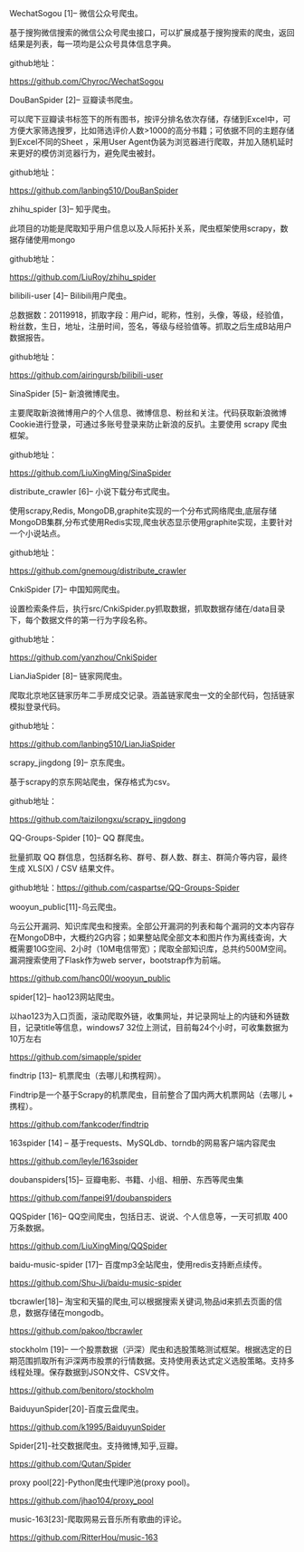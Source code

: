 WechatSogou [1]– 微信公众号爬虫。

基于搜狗微信搜索的微信公众号爬虫接口，可以扩展成基于搜狗搜索的爬虫，返回结果是列表，每一项均是公众号具体信息字典。

github地址：

https://github.com/Chyroc/WechatSogou

DouBanSpider [2]– 豆瓣读书爬虫。

可以爬下豆瓣读书标签下的所有图书，按评分排名依次存储，存储到Excel中，可方便大家筛选搜罗，比如筛选评价人数>1000的高分书籍；可依据不同的主题存储到Excel不同的Sheet ，采用User Agent伪装为浏览器进行爬取，并加入随机延时来更好的模仿浏览器行为，避免爬虫被封。

github地址：

https://github.com/lanbing510/DouBanSpider

zhihu_spider [3]– 知乎爬虫。

此项目的功能是爬取知乎用户信息以及人际拓扑关系，爬虫框架使用scrapy，数据存储使用mongo

github地址：

https://github.com/LiuRoy/zhihu_spider

bilibili-user [4]– Bilibili用户爬虫。

总数据数：20119918，抓取字段：用户id，昵称，性别，头像，等级，经验值，粉丝数，生日，地址，注册时间，签名，等级与经验值等。抓取之后生成B站用户数据报告。

github地址：

https://github.com/airingursb/bilibili-user

SinaSpider [5]– 新浪微博爬虫。

主要爬取新浪微博用户的个人信息、微博信息、粉丝和关注。代码获取新浪微博Cookie进行登录，可通过多账号登录来防止新浪的反扒。主要使用 scrapy 爬虫框架。

github地址：

https://github.com/LiuXingMing/SinaSpider

distribute_crawler [6]– 小说下载分布式爬虫。

使用scrapy,Redis, MongoDB,graphite实现的一个分布式网络爬虫,底层存储MongoDB集群,分布式使用Redis实现,爬虫状态显示使用graphite实现，主要针对一个小说站点。

github地址：

https://github.com/gnemoug/distribute_crawler

CnkiSpider [7]– 中国知网爬虫。

设置检索条件后，执行src/CnkiSpider.py抓取数据，抓取数据存储在/data目录下，每个数据文件的第一行为字段名称。

github地址：

https://github.com/yanzhou/CnkiSpider

LianJiaSpider [8]– 链家网爬虫。

爬取北京地区链家历年二手房成交记录。涵盖链家爬虫一文的全部代码，包括链家模拟登录代码。

github地址：

https://github.com/lanbing510/LianJiaSpider

scrapy_jingdong [9]– 京东爬虫。

基于scrapy的京东网站爬虫，保存格式为csv。

github地址：

https://github.com/taizilongxu/scrapy_jingdong

QQ-Groups-Spider [10]– QQ 群爬虫。

批量抓取 QQ 群信息，包括群名称、群号、群人数、群主、群简介等内容，最终生成 XLS(X) / CSV 结果文件。

github地址：https://github.com/caspartse/QQ-Groups-Spider

wooyun_public[11]-乌云爬虫。

乌云公开漏洞、知识库爬虫和搜索。全部公开漏洞的列表和每个漏洞的文本内容存在MongoDB中，大概约2G内容；如果整站爬全部文本和图片作为离线查询，大概需要10G空间、2小时（10M电信带宽）；爬取全部知识库，总共约500M空间。漏洞搜索使用了Flask作为web server，bootstrap作为前端。

https://github.com/hanc00l/wooyun_public

spider[12]– hao123网站爬虫。

以hao123为入口页面，滚动爬取外链，收集网址，并记录网址上的内链和外链数目，记录title等信息，windows7 32位上测试，目前每24个小时，可收集数据为10万左右

https://github.com/simapple/spider

findtrip [13]– 机票爬虫（去哪儿和携程网）。

Findtrip是一个基于Scrapy的机票爬虫，目前整合了国内两大机票网站（去哪儿 + 携程）。

https://github.com/fankcoder/findtrip

163spider [14] – 基于requests、MySQLdb、torndb的网易客户端内容爬虫

https://github.com/leyle/163spider

doubanspiders[15]– 豆瓣电影、书籍、小组、相册、东西等爬虫集

https://github.com/fanpei91/doubanspiders

QQSpider [16]– QQ空间爬虫，包括日志、说说、个人信息等，一天可抓取 400 万条数据。

https://github.com/LiuXingMing/QQSpider

baidu-music-spider [17]– 百度mp3全站爬虫，使用redis支持断点续传。

https://github.com/Shu-Ji/baidu-music-spider

tbcrawler[18]– 淘宝和天猫的爬虫,可以根据搜索关键词,物品id来抓去页面的信息，数据存储在mongodb。

https://github.com/pakoo/tbcrawler

stockholm [19]– 一个股票数据（沪深）爬虫和选股策略测试框架。根据选定的日期范围抓取所有沪深两市股票的行情数据。支持使用表达式定义选股策略。支持多线程处理。保存数据到JSON文件、CSV文件。

https://github.com/benitoro/stockholm

BaiduyunSpider[20]-百度云盘爬虫。

https://github.com/k1995/BaiduyunSpider

Spider[21]-社交数据爬虫。支持微博,知乎,豆瓣。

https://github.com/Qutan/Spider

proxy pool[22]-Python爬虫代理IP池(proxy pool)。

https://github.com/jhao104/proxy_pool

music-163[23]-爬取网易云音乐所有歌曲的评论。

https://github.com/RitterHou/music-163
